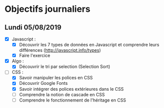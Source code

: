 # Objectifs journaliers

## Lundi 05/08/2019


* [X] Javascript :
  * [X] Découvrir les 7 types de données en Javascript et comprendre leurs différences (http://javascript.info/types)
  * [X] Faire l'exercice

* [X] Algo : 
  * [X] Découvrir le tri par selection (Selection Sort)

* [ ] CSS : 
  * [X] Savoir manipuler les polices en CSS
  * [X] Découvrir Google Fonts
  * [X] Savoir intégrer des polices extérieures dans le CSS
  * [ ] Comprendre la notion de cascade en CSS
  * [ ] Comprendre le fonctionnement de l'héritage en CSS
